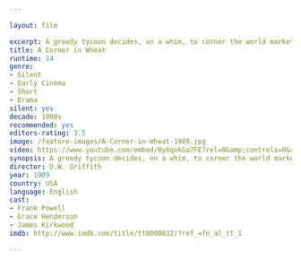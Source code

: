 ```yaml
---

layout: film

excerpt: A greedy tycoon decides, on a whim, to corner the world market in wheat. This doubles the price of bread, forcing the grain's producers into charity lines and further into poverty. The film continues to contrast the ironic differences between the lives of those who work to grow the wheat and the life of the man who dabbles in its sale for profit.
title: A Corner in Wheat 
runtime: 14
genre:
- Silent
- Early Cinema
- Short
- Drama
silent: yes
decade: 1900s
recommended: yes
editors-rating: 3.5
image: /feature-images/A-Corner-in-Wheat-1909.jpg
video: https://www.youtube.com/embed/By6qokGa7FE?rel=0&amp;controls=0&amp;showinfo=0
synopsis: A greedy tycoon decides, on a whim, to corner the world market in wheat. This doubles the price of bread, forcing the grain's producers into charity lines and further into poverty. The film continues to contrast the ironic differences between the lives of those who work to grow the wheat and the life of the man who dabbles in its sale for profit.
director: D.W. Griffith
year: 1909
country: USA
language: English
cast: 
- Frank Powell
- Grace Henderson
- James Kirkwood
imdb: http://www.imdb.com/title/tt0000832/?ref_=fn_al_tt_1

--- 
```

